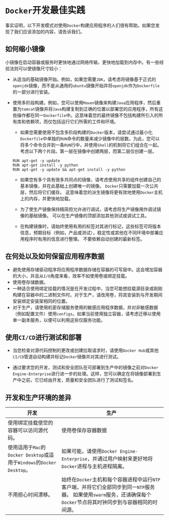# `Docker`开发最佳实践

事实证明，以下开发模式对使用`Docker`构建应用程序的人们很有帮助。如果您发现了我们应该添加的内容，请告诉我们。

## 如何缩小镜像
小镜像在启动容器或服务时更快地通过网络传输，更快地加载到内存中。有一些经验法则可以使镜像尺寸较小：

- 从适当的基础镜像开始。例如，如果您需要`JDK`，请考虑将镜像基于正式的`openjdk`镜像，而不是从通用的`ubuntu`镜像开始并将`openjdk`作为`Dockerfile`的一部分进行安装。

- 使用多阶段构建。例如，您可以使用`Maven`镜像来构建`Java`应用程序，然后重置为`tomcat`镜像并将`Java`构建复制到正确的位置以部署您的应用程序，所有这些操作都在同一`Dockerfile`中。这意味着您的最终镜像不包括构建所引入的所有库和依赖项，而仅包括运行它们所需的工件和环境。

	- 如果您需要使用不包含多阶段构建的`Docker`版本，请尝试通过最小化`Dockerfile`中单独的`RUN`命令的数量来减少镜像中的层数。为此，您可以将多个命令合并到一条`RUN`行中，并使用`Shell`的机制将它们组合在一起。考虑以下两个片段。第一层在镜像中创建两层，而第二层仅创建一层。
	```shell
	RUN apt-get -y update
	RUN apt-get install -y python
	RUN apt-get -y update && apt-get install -y python
	```
	- 如果您有多个具有很多共同点的镜像，请考虑使用共享的组件创建自己的基本镜像，并在此基础上创建唯一的镜像。 `Docker`只需要加载一次公共层，然后将它们缓存。 这意味着您的派生镜像将更有效地使用`Docker`主机上的内存，并更快地加载。

	- 为了使生产镜像保持精简但允许进行调试，请考虑将生产镜像用作调试镜像的基础镜像。 可以在生产镜像的顶部添加其他测试或调试工具。

	- 在构建镜像时，请始终使用有用的标签对其进行标记，这些标签可将版本信息，预期目标（例如，产品或测试），稳定性或其他在不同环境中部署应用程序时有用的信息进行整理。 不要依赖自动创建的最新标签。

## 在何处以及如何保留应用程序数据
- 避免使用存储驱动程序将应用程序数据存储在容器的可写层中。这会增加容器的大小，并且从`I/O`角度来看，效率不如使用卷或绑定挂载。
- 使用卷存储数据。
- 一种适合使用绑定挂载的情况是在开发过程中，当您可能想挂载源目录或刚刚构建在容器中的二进制文件时。对于生产，请改用卷，将其安装到与开发期间安装绑定安装架相同的位置。
- 对于生产，请使用机密存储服务使用的敏感应用程序数据，并对非敏感数据（例如配置文件）使用`configs`。如果当前使用独立容器，请考虑迁移以使用单一副本服务，以便可以利用这些仅服务功能。

## 使用`CI/CD`进行测试和部署
- 当您检查对源代码控制的更改或创建拉取请求时，请使用`Docker Hub`或其他`CI/CD`管道自动构建并标记`Docker`镜像并对其进行测试。

- 通过要求您的开发，测试和安全团队在可部署到生产中的镜像之前对`Docker Engine-Enterprise`进行进一步的处理。这样，您可以确定在将镜像部署到生产中之前，它已经由开发，质量和安全团队进行了测试和签名。

## 开发和生产环境的差异

| 开发 | 生产 |
| --- | --- |
| 使用绑定挂载使您的容器可以访问源代码。 | 使用卷保存容器数据 |
| 使用适用于`Mac`的`Docker Desktop`或适用于`Windows`的`Docker Desktop`。 | 如果可能，请使用`Docker Engine-Enterprise`，并通过用户映射来更好地将`Docker`进程与主机进程隔离。 |
| 不用担心时间漂移。 | 始终在`Docker`主机和每个容器进程中运行`NTP`客户端，并将它们全部同步到同一`NTP`服务器。 如果使用`swarm`服务，还请确保每个`Docker`节点将其时钟同步到与容器相同的时间源。 |